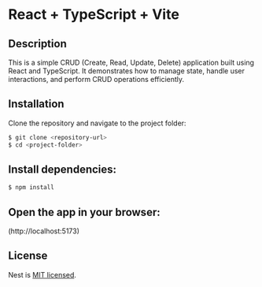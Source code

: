 # React + TypeScript + Vite

## Description

This is a simple CRUD (Create, Read, Update, Delete) application built using React and TypeScript. It demonstrates how to manage state, handle user interactions, and perform CRUD operations efficiently.

## Installation
Clone the repository and navigate to the project folder:
```bash
$ git clone <repository-url>
$ cd <project-folder>
```
## Install dependencies:
```bash
$ npm install
```
## Open the app in your browser:
(http://localhost:5173)

## License

Nest is [MIT licensed](https://github.com/nestjs/nest/blob/master/LICENSE).


